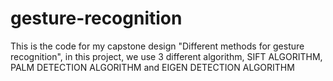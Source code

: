# gesture-recognition

This is the code for my capstone design "Different methods for gesture recognition", in this project, we use 3 different algorithm, SIFT ALGORITHM, PALM DETECTION ALGORITHM and EIGEN DETECTION ALGORITHM
